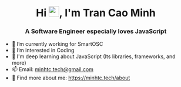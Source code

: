 <h1 align="center">Hi <img src="https://media.giphy.com/media/hvRJCLFzcasrR4ia7z/giphy.gif" width="28">, I'm Tran Cao Minh</h1>
<h3 align="center">A Software Engineer especially loves JavaScript</h3>

- 🔭 I’m currently working for SmartOSC
- 👀 I’m interested in Coding
- 🌱 I'm deep learning about JavaScript (Its libraries, frameworks, and more)
- 📫 Email: minhtc.tech@gmail.com
- 🍻 Find more about me: https://minhtc.tech/about

<!---
minhtc-se/minhtc-se is a ✨ special ✨ repository because its `README.md` (this file) appears on your GitHub profile.
You can click the Preview link to take a look at your changes.
--->
